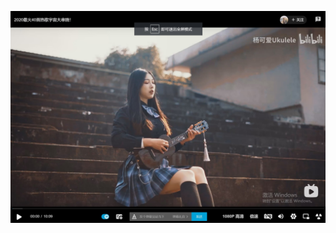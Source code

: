 [![Watch the video](./imgs/bilibili.jpg)](https://www.bilibili.com/video/BV1qK4y1V7bZ?spm_id_from=333.851.b_7265706f7274466972737431.8)
